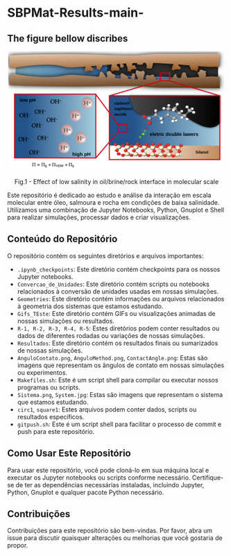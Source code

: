 # SBPMat-Results-main-


## The figure bellow discribes 


<p align = "center">
<img src="System.jpg" alt="drawing" width="500"/>
</p>
<p align = "center">
Fig.1 - Effect of low salinity in oil/brine/rock interface in molecular scale
</p>

Este repositório é dedicado ao estudo e análise da interação em escala molecular entre óleo, salmoura e rocha em condições de baixa salinidade. Utilizamos uma combinação de Jupyter Notebooks, Python, Gnuplot e Shell para realizar simulações, processar dados e criar visualizações.

## Conteúdo do Repositório

O repositório contém os seguintes diretórios e arquivos importantes:

- `.ipynb_checkpoints`: Este diretório contém checkpoints para os nossos Jupyter notebooks.
- `Convercao_de_Unidades`: Este diretório contém scripts ou notebooks relacionados à conversão de unidades usadas em nossas simulações.
- `Geometries`: Este diretório contém informações ou arquivos relacionados à geometria dos sistemas que estamos estudando.
- `Gifs_TEste`: Este diretório contém GIFs ou visualizações animadas de nossas simulações ou resultados.
- `R-1, R-2, R-3, R-4, R-5`: Estes diretórios podem conter resultados ou dados de diferentes rodadas ou variações de nossas simulações.
- `Resultados`: Este diretório contém os resultados finais ou sumarizados de nossas simulações.
- `AnguloContato.png`, `AnguloMethod.png`, `ContactAngle.png`: Estas são imagens que representam os ângulos de contato em nossas simulações ou experimentos.
- `Makefiles.sh`: Este é um script shell para compilar ou executar nossos programas ou scripts.
- `Sistema.png`, `System.jpg`: Estas são imagens que representam o sistema que estamos estudando.
- `circ1`, `square1`: Estes arquivos podem conter dados, scripts ou resultados específicos.
- `gitpush.sh`: Este é um script shell para facilitar o processo de commit e push para este repositório.

## Como Usar Este Repositório

Para usar este repositório, você pode cloná-lo em sua máquina local e executar os Jupyter notebooks ou scripts conforme necessário. Certifique-se de ter as dependências necessárias instaladas, incluindo Jupyter, Python, Gnuplot e qualquer pacote Python necessário.

## Contribuições

Contribuições para este repositório são bem-vindas. Por favor, abra um issue para discutir quaisquer alterações ou melhorias que você gostaria de propor.

